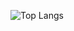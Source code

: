 ![Top Langs](https://github-readme-stats.vercel.app/api/top-langs/?username=YOUR_USERNAME&layout=compact)
